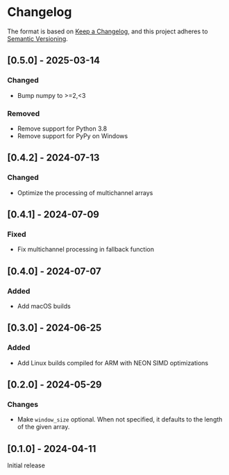 # Changelog

The format is based on [Keep a Changelog](https://keepachangelog.com/en/1.0.0/),
and this project adheres to [Semantic Versioning](https://semver.org/spec/v2.0.0.html).

## [0.5.0] - 2025-03-14

### Changed

* Bump numpy to >=2,<3

### Removed

* Remove support for Python 3.8
* Remove support for PyPy on Windows

## [0.4.2] - 2024-07-13

### Changed

* Optimize the processing of multichannel arrays

## [0.4.1] - 2024-07-09

### Fixed

* Fix multichannel processing in fallback function

## [0.4.0] - 2024-07-07

### Added

* Add macOS builds

## [0.3.0] - 2024-06-25

### Added

* Add Linux builds compiled for ARM with NEON SIMD optimizations

## [0.2.0] - 2024-05-29

### Changes

* Make `window_size` optional. When not specified, it defaults to the length of the given array.

## [0.1.0] - 2024-04-11

Initial release
